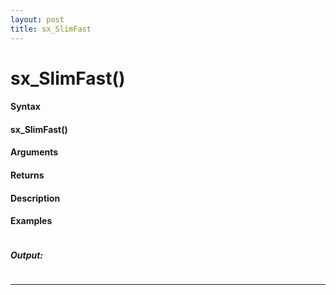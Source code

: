```yaml
---
layout: post
title: sx_SlimFast
---
```


# sx_SlimFast()


#### Syntax

#### sx_SlimFast()

#### Arguments

#### Returns

#### Description

#### Examples

```

```

##### Output:

```

```

---